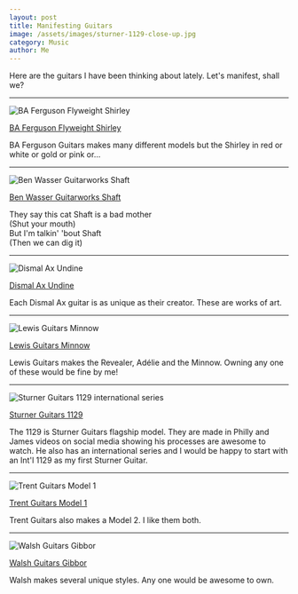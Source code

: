 ```yaml
---
layout: post
title: Manifesting Guitars
image: /assets/images/sturner-1129-close-up.jpg
category: Music
author: Me
---
```

Here are the guitars I have been thinking about lately. Let's manifest, shall we?

* * *

![BA Ferguson Flyweight Shirley](/assets/images/ba-ferguson-flyweight-768x1024.jpeg)

[BA Ferguson Flyweight Shirley](https://baferguson.com)

BA Ferguson Guitars makes many different models but the Shirley in red or white or gold or pink or...

* * *

![Ben Wasser Guitarworks Shaft](/assets/images/ben-wasser-shaft-823x1024.jpg)

[Ben Wasser Guitarworks Shaft](https://benwasserguitarworks.com)

They say this cat Shaft is a bad mother  
(Shut your mouth)  
But I'm talkin' 'bout Shaft  
(Then we can dig it)

* * *

![Dismal Ax Undine](/assets/images/dismal-ax-undine-1-1024x1024.jpg)

[Dismal Ax Undine](https://dismalax.com)

Each Dismal Ax guitar is as unique as their creator. These are works of art.

* * *

![Lewis Guitars Minnow](/assets/images/lewis-minnow-1024x1024.jpeg)

[Lewis Guitars Minnow](https://lewis-guitars.com/minnow/)

Lewis Guitars makes the Revealer, Adélie and the Minnow. Owning any one of these would be fine by me!

* * *

![Sturner Guitars 1129 international series](/assets/images/sturner-1129-769x1024.jpg)

[Sturner Guitars 1129](https://sturnerguitars.com)

The 1129 is Sturner Guitars flagship model. They are made in Philly and James videos on social media showing his processes are awesome to watch. He also has an international series and I would be happy to start with an Int'l 1129 as my first Sturner Guitar.

* * *

![Trent Guitars Model 1](/assets/images/trent-guitars-755x1024.jpeg)

[Trent Guitars Model 1](https://www.trentguitars.com/purchase/p/model-1)

Trent Guitars also makes a Model 2. I like them both.

* * *

![Walsh Guitars Gibbor](/assets/images/walsh-guitars-gibbor-684x1024.jpg)

[Walsh Guitars Gibbor](http://www.walshguitars.com/portfolio/gibbor/)

Walsh makes several unique styles. Any one would be awesome to own.
